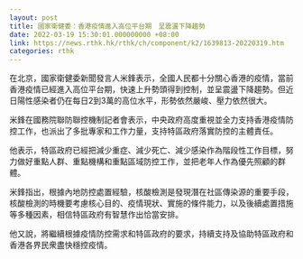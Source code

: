 ```yaml
---
layout: post
title: 國家衛健委：香港疫情進入高位平台期　呈震盪下降趨勢
date: 2022-03-19 15:30:01.000000000 +08:00
link: https://news.rthk.hk/rthk/ch/component/k2/1639813-20220319.htm
categories: rthk
---
```


在北京，國家衛健委新聞發言人米鋒表示，全國人民都十分關心香港的疫情，當前香港疫情已經進入高位平台期，快速上升勢頭得到控制，並呈震盪下降趨勢。但近日陽性感染者仍在每日2到3萬的高位水平，形勢依然嚴峻、壓力依然很大。

米鋒在國務院聯防聯控機制記者會表示，中央政府高度重視並全力支持香港疫情防控工作，也派出了多批專家和工作力量，支持特區政府落實防控的主體責任。

他表示，特區政府已經把減少重症、減少死亡、減少感染作為階段性工作目標，努力做好重點人群、重點機構和重點區域防控工作，並把老年人作為優先照顧的群體。

米鋒指出，根據內地防控處置經驗，核酸檢測是發現潛在社區傳染源的重要手段，核酸檢測的時機要考慮核心目的、疫情現狀、實施的條件能力，以及後續處置措施等多種因素，相信特區政府有智慧作出恰當安排。

他又說，將繼續根據疫情防控需求和特區政府的要求，持續支持及協助特區政府和香港各界民衆盡快穩控疫情。
